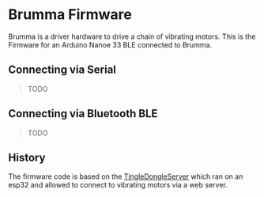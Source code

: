 # Brumma Firmware

Brumma is a driver hardware to drive a chain of vibrating motors. This is the Firmware for an Arduino Nanoe 33 BLE connected to Brumma.

## Connecting via Serial
> TODO

## Connecting via Bluetooth BLE
> TODO

## History
The firmware code is based on the [TingleDongleServer](https://github.com/ernestum/TingleDongleServer) which ran on an esp32 and allowed to connect to vibrating motors via a web server.